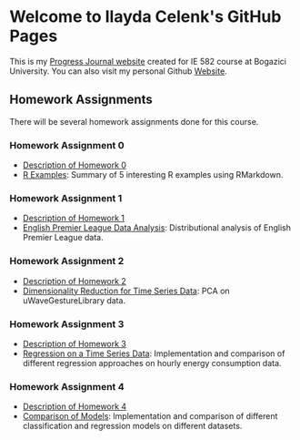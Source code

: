 # Welcome to Ilayda Celenk's GitHub Pages

This is my [Progress Journal website](https://bu-ie-582.github.io/fall20-ilaydacelenk/) created for IE 582 course at Bogazici University. You can also visit my personal Github [Website](https://ilaydacelenk.github.io/). 

## Homework Assignments

There will be several homework assignments done for this course.

### Homework Assignment 0
* [Description of Homework 0](files/IE582_Fall20_Homework_0.pdf)
* [R Examples](files/HW_0.html): Summary of 5 interesting R examples using RMarkdown.

### Homework Assignment 1
* [Description of Homework 1](files/IE582_Fall20_Homework_1.pdf)
* [English Premier League Data Analysis](https://bu-ie-582.github.io/fall20-ilaydacelenk/files/Homework_1.html): Distributional analysis of English Premier League data.

### Homework Assignment 2
* [Description of Homework 2](files/IE582_Fall20_Homework_2.pdf)
* [Dimensionality Reduction for Time Series Data](https://bu-ie-582.github.io/fall20-ilaydacelenk/files/Homework_2.html):  PCA on uWaveGestureLibrary data.

### Homework Assignment 3
* [Description of Homework 3](files/IE582_Fall20_Homework_3.pdf)
* [Regression on a Time Series Data](https://bu-ie-582.github.io/fall20-ilaydacelenk/files/Homework_3.html): Implementation and comparison of different regression approaches on hourly energy consumption data.

### Homework Assignment 4
* [Description of Homework 4](files/IE582_Fall20_Homework_4.pdf)
* [Comparison of Models](https://bu-ie-582.github.io/fall20-ilaydacelenk/files/Homework_4.html): Implementation and comparison of different classification and regression models on different datasets.



